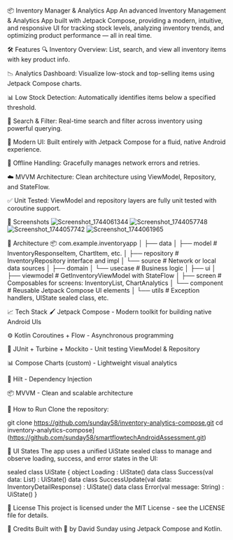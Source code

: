 📦 Inventory Manager & Analytics App
An advanced Inventory Management & Analytics App built with Jetpack Compose, providing a modern, intuitive, and responsive UI for tracking stock levels, analyzing inventory trends, and optimizing product performance — all in real time.

🛠️ Features
🔍 Inventory Overview: List, search, and view all inventory items with key product info.

📉 Analytics Dashboard: Visualize low-stock and top-selling items using Jetpack Compose charts.

📊 Low Stock Detection: Automatically identifies items below a specified threshold.

🧠 Search & Filter: Real-time search and filter across inventory using powerful querying.

📱 Modern UI: Built entirely with Jetpack Compose for a fluid, native Android experience.

🚀 Offline Handling: Gracefully manages network errors and retries.

☁️ MVVM Architecture: Clean architecture using ViewModel, Repository, and StateFlow.

✅ Unit Tested: ViewModel and repository layers are fully unit tested with coroutine support.


📸 Screenshots
![Screenshot_1744061344](https://github.com/user-attachments/assets/93dde009-4199-44a7-b623-148a14fddf11)
![Screenshot_1744057748](https://github.com/user-attachments/assets/29a50644-78ea-4ead-9074-17c4b1edafec)
![Screenshot_1744057742](https://github.com/user-attachments/assets/2635bfdb-cc45-420e-a0ac-f520843ed63c)
![Screenshot_1744061965](https://github.com/user-attachments/assets/3c998bc2-971e-4878-9348-7cbd0fb7ed34)


🧱 Architecture
📦 com.example.inventoryapp
│
├── data
│   ├── model               # InventoryResponseItem, ChartItem, etc.
│   ├── repository          # InventoryRepository interface and impl
│   └── source              # Network or local data sources
│
├── domain
│   └── usecase             # Business logic
│
├── ui
│   ├── viewmodel           # GetInventoryViewModel with StateFlow
│   ├── screen              # Composables for screens: InventoryList, ChartAnalytics
│   └── component           # Reusable Jetpack Compose UI elements
│
└── utils                   # Exception handlers, UIState sealed class, etc.


📈 Tech Stack
🖌️ Jetpack Compose - Modern toolkit for building native Android UIs

⚙️ Kotlin Coroutines + Flow - Asynchronous programming

🧪 JUnit + Turbine + Mockito - Unit testing ViewModel & Repository

📊 Compose Charts (custom) - Lightweight visual analytics

🔐 Hilt - Dependency Injection

📦 MVVM - Clean and scalable architecture


🚧 How to Run
Clone the repository:

git clone https://github.com/sunday58/inventory-analytics-compose.git
cd inventory-analytics-compose](https://github.com/sunday58/smartflowtechAndroidAssessment.git)

🧩 UI States
The app uses a unified UiState sealed class to manage and observe loading, success, and error states in the UI:

sealed class UiState {
    object Loading : UiState()
    data class Success(val data: List<InventoryResponseItem>) : UiState()
    data class SuccessUpdate(val data: InventoryDetailResponse) : UiState()
    data class Error(val message: String) : UiState()
}

📄 License
This project is licensed under the MIT License - see the LICENSE file for details.

🙌 Credits
Built with 💙 by David Sunday using Jetpack Compose and Kotlin.


